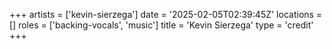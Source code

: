 +++
artists = ['kevin-sierzega']
date = '2025-02-05T02:39:45Z'
locations = []
roles = ['backing-vocals', 'music']
title = 'Kevin Sierzega'
type = 'credit'
+++

